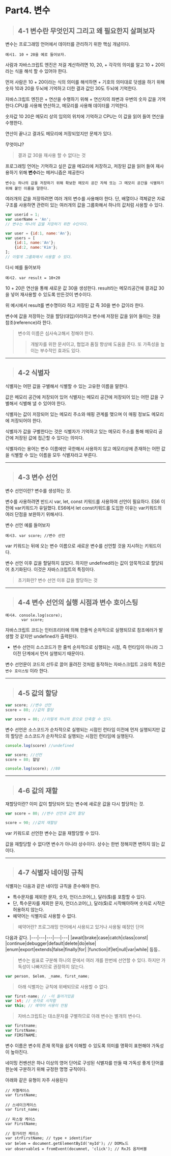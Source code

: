 # Part4. 변수


> ## 4-1 변수란 무엇인지 그리고 왜 필요한지 살펴보자


변수는 프로그래밍 언어에서 데이터를 관리하기 위한 핵심 개념이다.

	예시1. 10 + 20을 예로 들어보자.

사람과 자바스크립트 엔진은 저걸 계산하려면 10, 20, + 각각의 의미를 알고 10 + 20이라는 식을 해석 할 수 있어야 한다.

먼저 사람은 10 + 20이라는 식의 의미를 해석하면 + 기호의 의미대로 덧셈을 하기 위해 숫자 10과 20을 두뇌에 기억하고 더한 결과 값인 30도 두뇌에 기억한다.

자바스크립트 엔진은 + 연산을 수행하기 위해 + 연산자의 좌변과 우변의 숫자 값을 기억한다.CPU를 사용해 연산하고, 메모리를 사용해 데이터를 기억한다.

숫자값 10 20은 메모리 상의 임의의 위치에 기억하고 CPU는 이 값을 읽어 들여 연산을 수행한다.

연산이 끝나고 결과도 메모리에 저장되었지만 문제가 있다.


무엇이냐?


> 결과 값 30을 재사용 할 수 없다는 것

프로그래밍 언어는 기억하고 싶은 값을 메모리에 저장하고, 저장된 값을 읽어 들여 재사용하기 위해 **변수**라는 메커니즘은 제공한다

	변수는 하나의 값을 저장하기 위해 확보한 메모리 공간 자체 또는 그 메모리 공간을 식별하기 위해 붙인 이름을 말한다.

여러개의 값을 저장하려면 여러 개의 변수를 사용해야 한다. 단, 배열이나 객체같은 자료구조를 사용하면 관련이 있는 여러개의 값을 그룹화해서 하나의 값처럼 사용할 수 있다.

```javascript
var userid = 1;
var userName = 'An';
// 변수는 하나의 값을 저장하기 위한 수단이다.
```

```javascript
var user = {id:1, name:'An'};
var users = [
    {id:1, name:'An'};
    {id:2, name:'Kim'};
];
// 이렇게 그룹화해서 사용할 수 있다.
```

다시 예를 들어보자 

	예시2. var result = 10+20

10 + 20은 연산을 통해 새로운 값 30을 생성한다. result라는 메모리공간에 결과값 30을 넣어 재사용할 수 있도록 만든것이 변수이다.

위 예시에서 result를 변수명이라 하고 저장된 값 즉 30을 변수 값이라 한다.

변수에 값을 저장하는 것을 할당(대입)이라하고 변수에 저장된 값을 읽어 들이는 것을 참조(reference)라 한다.

> 변수의 이름은 심사숙고해서 정해야 한다.
>> 개발자를 위한 문서이고, 협업과 품질 향상에 도움을 준다. 또 가족성을 높이는 부수적인 효과도 있다.

***

> ## 4-2 식별자

식별자는 어떤 값을 구별해서 식별할 수 있는 고유한 이름을 말한다.

값은 메모리 공간에 저장되어 있어 식별자는 메모리 공간에 저장되어 있는 어떤 값을 구별해서 식별해 낼 수 있어야 한다.

식별자는 값이 저장되어 있는 메모리 주소와 매핑 관계를 맺으며 이 매핑 정보도 메모리 에 저장되어야 한다.

식별자가 값을 구별한다는 것은 식별자가 기억하고 있는 메모리 주소를 통해 메모리 공간에 저장된 값에 접근할 수 있다는 의미다.

식별자라는 용어는 변수 이름에만 국한해서 사용하지 않고 메모리상에 존재하는 어떤 값을 식별할 수 있는 이름을 모두 식별자라고 부른다.

***

> ## 4-3 변수 선언

변수 선언이란? 변수를 생성하는 것.

변수를 사용하려면 반드시 var, let, const 키워드를 사용하여 선언이 필요하다. ES6 이전에 var키워드가 유일했다. ES6에서 let const키워드를 도입한 이유는 var키워드의 여러 단점을 보완하기 위해서다.

변수 선언 예를 들어보자

	예시3. var score; //변수 선언

var 키워드는 뒤에 오는 변수 이름으로 새로운 변수를 선언할 것을 지시하는 키워드이다.

변수 선언 이후 값을 할달하지 않았다. 하지만 undefined라는 값이 암묵적으로 할당되어 초기화된다. 이것은 자바스크립트의 특징이다.

> 초기화란? 변수 선언 이후 값을 할당하는 것

***

> ## 4-4 변수 선언의 실행 시점과 변수 호이스팅

	예시4. console.log(score);
	       var score;

자바스크립트 코드는 인터프리터에 의해 한줄씩 순차적으로 실행되므로 참조에러가 발생할 것 같지만 undefined가 출력된다.

- 변수 선언이 소스코드가 한 줄씩 순차적으로 싱행되는 시점, 즉 런타임이 아니라 그 이전 단계에서 먼저 실행되기 때문이다.

변수 선언문이 코드의 선두로 끌어 올려진 것처럼 동작하는 자바스크립트 고유의 특징은 `변수 호이스팅` 이라 한다.

***

> ## 4-5 값의 할당

```javascript
var score; //변수 선언
score = 80; //값의 할당

var score = 80; //이렇게 하나의 문으로 단축할 수 있다.
```

변수 선언은 소스코드가 순차적으로 실행되는 시점인 런타임 이전에 먼저 실행되지만 값의 할당은 소스코드가 순차적으로 실행되는 시점인 런타임에 실행된다.

```javascript
console.log(score) //undefined

var score; //선언
score = 80; 할당

console.log(score); //80
```

***

> ## 4-6 값의 재할

재할당이란? 이미 값이 할당되어 있는 변수에 새로운 값을 다시 할당하는 것.

```javascript
var score = 80; //변수 선언과 값의 할당

score = 90; //값의 재할당
```

var 키워드로 선언한 변수는 값을 재할당할 수 있다.

값을 재할당할 수 없다면 변수가 아니라 상수이다. 상수는 한번 정해지면 변하지 않는 값이다.

***

> ## 4-7 식별자 네이밍 규칙

식별자는 다음과 같은 네이밍 규칙을 준수해야 한다.
- 특수문자를 제외한 문자, 숫자, 언더스코어(_), 달러($)를 포함할 수 있다.
- 단, 특수문자를 제외한 문자, 언더스코어(_), 달러($)로 시작해야하며 숫자로 시작은 허용하지 않는다.
- 예약어는 식별자로 사용할 수 없다.

> 예약어란? 프로그래밍 언어에서 사용되고 있거나 사용될 예정인 단어

다음과 같다.
|---|---|---|---|---|
|await|brake|case|catch|class|const|
|continue|debugger|default|delete|do|else|
|enum|export|extends|false|finally|for|
|function|if|let|null|var|while|
등등..


> 변수는 쉼표로 구분해 하나의 문에서 여러 개를 한번에 선언할 수 있다. 하지만 가독성이 나빠지므로 권장하지 않는다.
```javascript
var person, $elem, _name, first_name;
``` 

> 아래 식별자는 규칙에 위배되므로 사용할 수 없다.
```javascript
var first-name; // -이 들어가있음
var 1st; // 숫자로 시작함
var this; // 예약어 사용이 안됨
```

> 자바스크립트는 대소문자를 구별하므로 아래 변수는 별개의 변수다.
```javascript
var firstname;
var firstName;
var FIRSTNAME;
```

변수 이름은 변수의 존재 목적을 쉽게 이해할 수 있도록 의미를 명확이 표현해야 가독성이 높아진다.

네이밍 컨벤션은 하나 이상의 영어 단어로 구성된 식별자를 만들 때 가독성 좋게 단어를 한눈에 구분하기 위해 규정한 명명 규칙이다.

아래와 같은 유형이 자주 사용된다

	// 카멜케이스
	var firstName;

	// 스네이크케이스
	var first_name;

	// 파스칼 케이스
	var FirstName;

	// 헝가리언 케이스 
	var strFirstName; // type + identifier
	var $elem = document.getElementById('myId'); // DOM노드
	var observable$ = fromEvent(documnet, 'click'); // RxJS 옵저버블



